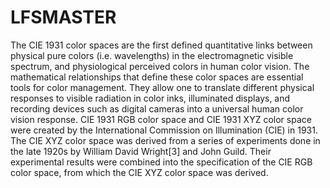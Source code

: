 # LFSMASTER
The CIE 1931 color spaces are the first defined quantitative links between physical pure colors (i.e. wavelengths) in the electromagnetic
visible spectrum, and physiological perceived colors in human color vision. The mathematical relationships that define these color spaces
are essential tools for color management. They allow one to translate different physical responses to visible radiation in color inks, 
illuminated displays, and recording devices such as digital cameras into a universal human color vision response. CIE 1931 RGB color
space and CIE 1931 XYZ color space were created by the International Commission on Illumination (CIE) in 1931. The CIE XYZ color
space was derived from a series of experiments done in the late 1920s by William David Wright[3] and John Guild. Their experimental 
results were combined into the specification of the CIE RGB color space, from which the CIE XYZ color space was derived.
